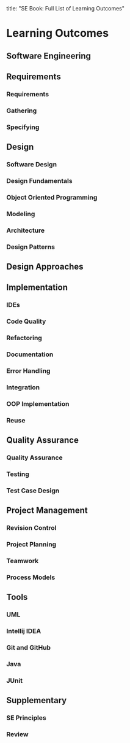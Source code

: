 <frontmatter>
title: "SE Book: Full List of Learning Outcomes"
</frontmatter>

<link rel="stylesheet" href="{{baseUrl}}/css/textbook.css">

<div class="website-content">

# Learning Outcomes

## Software Engineering

<dynamic-panel src="../softwareEngineering/prosAndCons/embed-inOtherContext.md" boilerplate alt="{{glyphicon_eye_open}}" header="Details of the LO" minimized /><include src="../softwareEngineering/prosAndCons/outcomes.md" inline />


## Requirements

### Requirements

<dynamic-panel src="../requirements/introduction/embed-inOtherContext.md" boilerplate alt="{{glyphicon_eye_open}}" header="Details of the LO" minimized /><include src="../requirements/introduction/outcomes.md" inline />

<dynamic-panel src="../requirements/nonFunctionalRequirements/embed-inOtherContext.md" boilerplate alt="{{glyphicon_eye_open}}" header="Details of the LO" minimized /><include src="../requirements/nonFunctionalRequirements/outcomes.md" inline />

<dynamic-panel src="../requirements/prioritizing/embed-inOtherContext.md" boilerplate alt="{{glyphicon_eye_open}}" header="Details of the LO" minimized /><include src="../requirements/prioritizing/outcomes.md" inline />

<dynamic-panel src="../requirements/quality/embed-inOtherContext.md" boilerplate alt="{{glyphicon_eye_open}}" header="Details of the LO" minimized /><include src="../requirements/quality/outcomes.md" inline />


### Gathering

<dynamic-panel src="../gatheringRequirements/brainstorming/embed-inOtherContext.md" boilerplate alt="{{glyphicon_eye_open}}" header="Details of the LO" minimized /><include src="../gatheringRequirements/brainstorming/outcomes.md" inline />

<dynamic-panel src="../gatheringRequirements/userSurveys/embed-inOtherContext.md" boilerplate alt="{{glyphicon_eye_open}}" header="Details of the LO" minimized /><include src="../gatheringRequirements/userSurveys/outcomes.md" inline />

<dynamic-panel src="../gatheringRequirements/observation/embed-inOtherContext.md" boilerplate alt="{{glyphicon_eye_open}}" header="Details of the LO" minimized /><include src="../gatheringRequirements/observation/outcomes.md" inline />

<dynamic-panel src="../gatheringRequirements/interviews/embed-inOtherContext.md" boilerplate alt="{{glyphicon_eye_open}}" header="Details of the LO" minimized /><include src="../gatheringRequirements/interviews/outcomes.md" inline />

<dynamic-panel src="../gatheringRequirements/focusGroups/embed-inOtherContext.md" boilerplate alt="{{glyphicon_eye_open}}" header="Details of the LO" minimized /><include src="../gatheringRequirements/focusGroups/outcomes.md" inline />

<dynamic-panel src="../gatheringRequirements/prototyping/embed-inOtherContext.md" boilerplate alt="{{glyphicon_eye_open}}" header="Details of the LO" minimized /><include src="../gatheringRequirements/prototyping/outcomes.md" inline />

<dynamic-panel src="../gatheringRequirements/productSurveys/embed-inOtherContext.md" boilerplate alt="{{glyphicon_eye_open}}" header="Details of the LO" minimized /><include src="../gatheringRequirements/productSurveys/outcomes.md" inline />


### Specifying

<dynamic-panel src="../specifyingRequirements/prose/what/embed-inOtherContext.md" boilerplate alt="{{glyphicon_eye_open}}" header="Details of the LO" minimized /><include src="../specifyingRequirements/prose/what/outcomes.md" inline />

<dynamic-panel src="../specifyingRequirements/featureList/what/embed-inOtherContext.md" boilerplate alt="{{glyphicon_eye_open}}" header="Details of the LO" minimized /><include src="../specifyingRequirements/featureList/what/outcomes.md" inline />


<dynamic-panel src="../specifyingRequirements/userStories/introduction/embed-inOtherContext.md" boilerplate alt="{{glyphicon_eye_open}}" header="Details of the LO" minimized /><include src="../specifyingRequirements/userStories/introduction/outcomes.md" inline />

<dynamic-panel src="../specifyingRequirements/userStories/details/embed-inOtherContext.md" boilerplate alt="{{glyphicon_eye_open}}" header="Details of the LO" minimized /><include src="../specifyingRequirements/userStories/details/outcomes.md" inline />

<dynamic-panel src="../specifyingRequirements/userStories/usage/embed-inOtherContext.md" boilerplate alt="{{glyphicon_eye_open}}" header="Details of the LO" minimized /><include src="../specifyingRequirements/userStories/usage/outcomes.md" inline />


<dynamic-panel src="../specifyingRequirements/useCases/introduction/embed-inOtherContext.md" boilerplate alt="{{glyphicon_eye_open}}" header="Details of the LO" minimized /><include src="../specifyingRequirements/useCases/introduction/outcomes.md" inline />

<dynamic-panel src="../specifyingRequirements/useCases/identifying/embed-inOtherContext.md" boilerplate alt="{{glyphicon_eye_open}}" header="Details of the LO" minimized /><include src="../specifyingRequirements/useCases/identifying/outcomes.md" inline />

<dynamic-panel src="../specifyingRequirements/useCases/details/embed-inOtherContext.md" boilerplate alt="{{glyphicon_eye_open}}" header="Details of the LO" minimized /><include src="../specifyingRequirements/useCases/details/outcomes.md" inline />

<dynamic-panel src="../specifyingRequirements/useCases/usage/embed-inOtherContext.md" boilerplate alt="{{glyphicon_eye_open}}" header="Details of the LO" minimized /><include src="../specifyingRequirements/useCases/usage/outcomes.md" inline />


<dynamic-panel src="../specifyingRequirements/glossary/what/embed-inOtherContext.md" boilerplate alt="{{glyphicon_eye_open}}" header="Details of the LO" minimized /><include src="../specifyingRequirements/glossary/what/outcomes.md" inline />

<dynamic-panel src="../specifyingRequirements/supplementaryRequirements/what/embed-inOtherContext.md" boilerplate alt="{{glyphicon_eye_open}}" header="Details of the LO" minimized /><include src="../specifyingRequirements/supplementaryRequirements/what/outcomes.md" inline />


## Design

### Software Design

<dynamic-panel src="../design/introduction/what/embed-inOtherContext.md" boilerplate alt="{{glyphicon_eye_open}}" header="Details of the LO" minimized /><include src="../design/introduction/what/outcomes.md" inline />


### Design Fundamentals

<dynamic-panel src="../designFundamentals/abstraction/what/embed-inOtherContext.md" boilerplate alt="{{glyphicon_eye_open}}" header="Details of the LO" minimized /><include src="../designFundamentals/abstraction/what/outcomes.md" inline />

<dynamic-panel src="../designFundamentals/coupling/what/embed-inOtherContext.md" boilerplate alt="{{glyphicon_eye_open}}" header="Details of the LO" minimized /><include src="../designFundamentals/coupling/what/outcomes.md" inline />

<dynamic-panel src="../designFundamentals/coupling/how/embed-inOtherContext.md" boilerplate alt="{{glyphicon_eye_open}}" header="Details of the LO" minimized /><include src="../designFundamentals/coupling/how/outcomes.md" inline />

<dynamic-panel src="../designFundamentals/coupling/types/embed-inOtherContext.md" boilerplate alt="{{glyphicon_eye_open}}" header="Details of the LO" minimized /><include src="../designFundamentals/coupling/types/outcomes.md" inline />

<dynamic-panel src="../designFundamentals/cohesion/how/embed-inOtherContext.md" boilerplate alt="{{glyphicon_eye_open}}" header="Details of the LO" minimized /><include src="../designFundamentals/cohesion/how/outcomes.md" inline />

<dynamic-panel src="../designFundamentals/cohesion/what/embed-inOtherContext.md" boilerplate alt="{{glyphicon_eye_open}}" header="Details of the LO" minimized /><include src="../designFundamentals/cohesion/what/outcomes.md" inline />


### Object Oriented Programming

<dynamic-panel src="../oopDesign/introduction/embed-inOtherContext.md" boilerplate alt="{{glyphicon_eye_open}}" header="Details of the LO" minimized /><include src="../oopDesign/introduction/outcomes.md" inline />


<dynamic-panel src="../oopDesign/objects/basic/embed-inOtherContext.md" boilerplate alt="{{glyphicon_eye_open}}" header="Details of the LO" minimized /><include src="../oopDesign/objects/basic/outcomes.md" inline />

<dynamic-panel src="../oopDesign/objects/abstraction/embed-inOtherContext.md" boilerplate alt="{{glyphicon_eye_open}}" header="Details of the LO" minimized /><include src="../oopDesign/objects/abstraction/outcomes.md" inline />

<dynamic-panel src="../oopDesign/objects/encapsulation/embed-inOtherContext.md" boilerplate alt="{{glyphicon_eye_open}}" header="Details of the LO" minimized /><include src="../oopDesign/objects/encapsulation/outcomes.md" inline />


<dynamic-panel src="../oopDesign/classes/basic/embed-inOtherContext.md" boilerplate alt="{{glyphicon_eye_open}}" header="Details of the LO" minimized /><include src="../oopDesign/classes/basic/outcomes.md" inline />

<dynamic-panel src="../oopDesign/classes/classLevelMembers/embed-inOtherContext.md" boilerplate alt="{{glyphicon_eye_open}}" header="Details of the LO" minimized /><include src="../oopDesign/classes/classLevelMembers/outcomes.md" inline />

<dynamic-panel src="../oopDesign/classes/enumerations/embed-inOtherContext.md" boilerplate alt="{{glyphicon_eye_open}}" header="Details of the LO" minimized /><include src="../oopDesign/classes/enumerations/outcomes.md" inline />


<dynamic-panel src="../oopDesign/associations/basic/embed-inOtherContext.md" boilerplate alt="{{glyphicon_eye_open}}" header="Details of the LO" minimized /><include src="../oopDesign/associations/basic/outcomes.md" inline />

<dynamic-panel src="../oopDesign/associations/navigability/embed-inOtherContext.md" boilerplate alt="{{glyphicon_eye_open}}" header="Details of the LO" minimized /><include src="../oopDesign/associations/navigability/outcomes.md" inline />

<dynamic-panel src="../oopDesign/associations/multiplicity/embed-inOtherContext.md" boilerplate alt="{{glyphicon_eye_open}}" header="Details of the LO" minimized /><include src="../oopDesign/associations/multiplicity/outcomes.md" inline />

<dynamic-panel src="../oopDesign/associations/dependencies/embed-inOtherContext.md" boilerplate alt="{{glyphicon_eye_open}}" header="Details of the LO" minimized /><include src="../oopDesign/associations/dependencies/outcomes.md" inline />

<dynamic-panel src="../oopDesign/associations/composition/embed-inOtherContext.md" boilerplate alt="{{glyphicon_eye_open}}" header="Details of the LO" minimized /><include src="../oopDesign/associations/composition/outcomes.md" inline />

<dynamic-panel src="../oopDesign/associations/aggregation/embed-inOtherContext.md" boilerplate alt="{{glyphicon_eye_open}}" header="Details of the LO" minimized /><include src="../oopDesign/associations/aggregation/outcomes.md" inline />

<dynamic-panel src="../oopDesign/associations/associationClasses/embed-inOtherContext.md" boilerplate alt="{{glyphicon_eye_open}}" header="Details of the LO" minimized /><include src="../oopDesign/associations/associationClasses/outcomes.md" inline />


<dynamic-panel src="../oopDesign/inheritance/what/embed-inOtherContext.md" boilerplate alt="{{glyphicon_eye_open}}" header="Details of the LO" minimized /><include src="../oopDesign/inheritance/what/outcomes.md" inline />

<dynamic-panel src="../oopDesign/inheritance/overriding/embed-inOtherContext.md" boilerplate alt="{{glyphicon_eye_open}}" header="Details of the LO" minimized /><include src="../oopDesign/inheritance/overriding/outcomes.md" inline />

<dynamic-panel src="../oopDesign/inheritance/overloading/embed-inOtherContext.md" boilerplate alt="{{glyphicon_eye_open}}" header="Details of the LO" minimized /><include src="../oopDesign/inheritance/overloading/outcomes.md" inline />

<dynamic-panel src="../oopDesign/inheritance/interfaces/embed-inOtherContext.md" boilerplate alt="{{glyphicon_eye_open}}" header="Details of the LO" minimized /><include src="../oopDesign/inheritance/interfaces/outcomes.md" inline />

<dynamic-panel src="../oopDesign/inheritance/abstractClasses/embed-inOtherContext.md" boilerplate alt="{{glyphicon_eye_open}}" header="Details of the LO" minimized /><include src="../oopDesign/inheritance/abstractClasses/outcomes.md" inline />

<dynamic-panel src="../oopDesign/inheritance/dynamicAndStaticBinding/embed-inOtherContext.md" boilerplate alt="{{glyphicon_eye_open}}" header="Details of the LO" minimized /><include src="../oopDesign/inheritance/dynamicAndStaticBinding/outcomes.md" inline />

<dynamic-panel src="../oopDesign/inheritance/substitutability/embed-inOtherContext.md" boilerplate alt="{{glyphicon_eye_open}}" header="Details of the LO" minimized /><include src="../oopDesign/inheritance/substitutability/outcomes.md" inline />


<dynamic-panel src="../oopDesign/polymorphism/introduction/embed-inOtherContext.md" boilerplate alt="{{glyphicon_eye_open}}" header="Details of the LO" minimized /><include src="../oopDesign/polymorphism/introduction/outcomes.md" inline />

<dynamic-panel src="../oopDesign/polymorphism/mechanism/embed-inOtherContext.md" boilerplate alt="{{glyphicon_eye_open}}" header="Details of the LO" minimized /><include src="../oopDesign/polymorphism/mechanism/outcomes.md" inline />

<dynamic-panel src="../oopDesign/miscellaneous/embed-inOtherContext.md" boilerplate alt="{{glyphicon_eye_open}}" header="Details of the LO" minimized /><include src="../oopDesign/miscellaneous/outcomes.md" inline />

<dynamic-panel src="../oopDesign/review/embed-inOtherContext.md" boilerplate alt="{{glyphicon_eye_open}}" header="Details of the LO" minimized /><include src="../oopDesign/review/outcomes.md" inline />


### Modeling

<dynamic-panel src="../modeling/introduction/what/embed-inOtherContext.md" boilerplate alt="{{glyphicon_eye_open}}" header="Details of the LO" minimized /><include src="../modeling/introduction/what/outcomes.md" inline />

<dynamic-panel src="../modeling/introduction/how/embed-inOtherContext.md" boilerplate alt="{{glyphicon_eye_open}}" header="Details of the LO" minimized /><include src="../modeling/introduction/how/outcomes.md" inline />

<dynamic-panel src="../modeling/introduction/umlModels/embed-inOtherContext.md" boilerplate alt="{{glyphicon_eye_open}}" header="Details of the LO" minimized /><include src="../modeling/introduction/umlModels/outcomes.md" inline />


<dynamic-panel src="../modeling/modelingStructures/classDiagramsBasic/embed-inOtherContext.md" boilerplate alt="{{glyphicon_eye_open}}" header="Details of the LO" minimized /><include src="../modeling/modelingStructures/classDiagramsBasic/outcomes.md" inline />

<dynamic-panel src="../modeling/modelingStructures/classDiagramsIntermediate/embed-inOtherContext.md" boilerplate alt="{{glyphicon_eye_open}}" header="Details of the LO" minimized /><include src="../modeling/modelingStructures/classDiagramsIntermediate/outcomes.md" inline />

<dynamic-panel src="../modeling/modelingStructures/classDiagramsAdvanced/embed-inOtherContext.md" boilerplate alt="{{glyphicon_eye_open}}" header="Details of the LO" minimized /><include src="../modeling/modelingStructures/classDiagramsAdvanced/outcomes.md" inline />


<dynamic-panel src="../modeling/modelingStructures/objectDiagrams/embed-inOtherContext.md" boilerplate alt="{{glyphicon_eye_open}}" header="Details of the LO" minimized /><include src="../modeling/modelingStructures/objectDiagrams/outcomes.md" inline />


<dynamic-panel src="../modeling/modelingStructures/objectOrientedDomainModels/embed-inOtherContext.md" boilerplate alt="{{glyphicon_eye_open}}" header="Details of the LO" minimized /><include src="../modeling/modelingStructures/objectOrientedDomainModels/outcomes.md" inline />


<dynamic-panel src="../modeling/modelingStructures/deploymentDiagrams/embed-inOtherContext.md" boilerplate alt="{{glyphicon_eye_open}}" header="Details of the LO" minimized /><include src="../modeling/modelingStructures/deploymentDiagrams/outcomes.md" inline />

<dynamic-panel src="../modeling/modelingStructures/componentDiagrams/embed-inOtherContext.md" boilerplate alt="{{glyphicon_eye_open}}" header="Details of the LO" minimized /><include src="../modeling/modelingStructures/componentDiagrams/outcomes.md" inline />

<dynamic-panel src="../modeling/modelingStructures/packageDiagrams/embed-inOtherContext.md" boilerplate alt="{{glyphicon_eye_open}}" header="Details of the LO" minimized /><include src="../modeling/modelingStructures/packageDiagrams/outcomes.md" inline />

<dynamic-panel src="../modeling/modelingStructures/compositeStructureDiagrams/embed-inOtherContext.md" boilerplate alt="{{glyphicon_eye_open}}" header="Details of the LO" minimized /><include src="../modeling/modelingStructures/compositeStructureDiagrams/outcomes.md" inline />


<dynamic-panel src="../modeling/modelingBehaviors/activityDiagrams/embed-inOtherContext.md" boilerplate alt="{{glyphicon_eye_open}}" header="Details of the LO" minimized /><include src="../modeling/modelingBehaviors/activityDiagrams/outcomes.md" inline />


<dynamic-panel src="../modeling/modelingBehaviors/sequenceDiagramsBasic/embed-inOtherContext.md" boilerplate alt="{{glyphicon_eye_open}}" header="Details of the LO" minimized /><include src="../modeling/modelingBehaviors/sequenceDiagramsBasic/outcomes.md" inline />

<dynamic-panel src="../modeling/modelingBehaviors/sequenceDiagramsIntermediate/embed-inOtherContext.md" boilerplate alt="{{glyphicon_eye_open}}" header="Details of the LO" minimized /><include src="../modeling/modelingBehaviors/sequenceDiagramsIntermediate/outcomes.md" inline />

<dynamic-panel src="../modeling/modelingBehaviors/sequenceDiagramsAdvanced/embed-inOtherContext.md" boilerplate alt="{{glyphicon_eye_open}}" header="Details of the LO" minimized /><include src="../modeling/modelingBehaviors/sequenceDiagramsAdvanced/outcomes.md" inline />


<dynamic-panel src="../modeling/modelingBehaviors/useCaseDiagrams/embed-inOtherContext.md" boilerplate alt="{{glyphicon_eye_open}}" header="Details of the LO" minimized /><include src="../modeling/modelingBehaviors/useCaseDiagrams/outcomes.md" inline />


<dynamic-panel src="../modeling/modelingBehaviors/timingDiagrams/embed-inOtherContext.md" boilerplate alt="{{glyphicon_eye_open}}" header="Details of the LO" minimized /><include src="../modeling/modelingBehaviors/timingDiagrams/outcomes.md" inline />

<dynamic-panel src="../modeling/modelingBehaviors/interactionOverviewDiagrams/embed-inOtherContext.md" boilerplate alt="{{glyphicon_eye_open}}" header="Details of the LO" minimized /><include src="../modeling/modelingBehaviors/interactionOverviewDiagrams/outcomes.md" inline />

<dynamic-panel src="../modeling/modelingBehaviors/communicationDiagrams/embed-inOtherContext.md" boilerplate alt="{{glyphicon_eye_open}}" header="Details of the LO" minimized /><include src="../modeling/modelingBehaviors/communicationDiagrams/outcomes.md" inline />

<dynamic-panel src="../modeling/modelingBehaviors/stateMachineDiagrams/embed-inOtherContext.md" boilerplate alt="{{glyphicon_eye_open}}" header="Details of the LO" minimized /><include src="../modeling/modelingBehaviors/stateMachineDiagrams/outcomes.md" inline />


<dynamic-panel src="../modeling/modelingASolution/introduction/embed-inOtherContext.md" boilerplate alt="{{glyphicon_eye_open}}" header="Details of the LO" minimized /><include src="../modeling/modelingASolution/introduction/outcomes.md" inline />

<dynamic-panel src="../modeling/modelingASolution/basic/embed-inOtherContext.md" boilerplate alt="{{glyphicon_eye_open}}" header="Details of the LO" minimized /><include src="../modeling/modelingASolution/basic/outcomes.md" inline />

<dynamic-panel src="../modeling/modelingASolution/intermediate/embed-inOtherContext.md" boilerplate alt="{{glyphicon_eye_open}}" header="Details of the LO" minimized /><include src="../modeling/modelingASolution/intermediate/outcomes.md" inline />


<dynamic-panel src="../modeling/review/embed-inOtherContext.md" boilerplate alt="{{glyphicon_eye_open}}" header="Details of the LO" minimized /><include src="../modeling/review/outcomes.md" inline />


### Architecture

<dynamic-panel src="../architecture/introduction/what/embed-inOtherContext.md" boilerplate alt="{{glyphicon_eye_open}}" header="Details of the LO" minimized /><include src="../architecture/introduction/what/outcomes.md" inline />

<dynamic-panel src="../architecture/architectureDiagrams/reading/embed-inOtherContext.md" boilerplate alt="{{glyphicon_eye_open}}" header="Details of the LO" minimized /><include src="../architecture/architectureDiagrams/reading/outcomes.md" inline />

<dynamic-panel src="../architecture/architectureDiagrams/drawing/embed-inOtherContext.md" boilerplate alt="{{glyphicon_eye_open}}" header="Details of the LO" minimized /><include src="../architecture/architectureDiagrams/drawing/outcomes.md" inline />


<dynamic-panel src="../architecture/architecturalStyles/introduction/what/embed-inOtherContext.md" boilerplate alt="{{glyphicon_eye_open}}" header="Details of the LO" minimized /><include src="../architecture/architecturalStyles/introduction/what/outcomes.md" inline />

<dynamic-panel src="../architecture/architecturalStyles/nTier/what/embed-inOtherContext.md" boilerplate alt="{{glyphicon_eye_open}}" header="Details of the LO" minimized /><include src="../architecture/architecturalStyles/nTier/what/outcomes.md" inline />

<dynamic-panel src="../architecture/architecturalStyles/clientServer/what/embed-inOtherContext.md" boilerplate alt="{{glyphicon_eye_open}}" header="Details of the LO" minimized /><include src="../architecture/architecturalStyles/clientServer/what/outcomes.md" inline />

<dynamic-panel src="../architecture/architecturalStyles/transactionProcessing/what/embed-inOtherContext.md" boilerplate alt="{{glyphicon_eye_open}}" header="Details of the LO" minimized /><include src="../architecture/architecturalStyles/transactionProcessing/what/outcomes.md" inline />

<dynamic-panel src="../architecture/architecturalStyles/serviceOriented/what/embed-inOtherContext.md" boilerplate alt="{{glyphicon_eye_open}}" header="Details of the LO" minimized /><include src="../architecture/architecturalStyles/serviceOriented/what/outcomes.md" inline />

<dynamic-panel src="../architecture/architecturalStyles/eventDriven/what/embed-inOtherContext.md" boilerplate alt="{{glyphicon_eye_open}}" header="Details of the LO" minimized /><include src="../architecture/architecturalStyles/eventDriven/what/outcomes.md" inline />

<dynamic-panel src="../architecture/architecturalStyles/more/moreStyles/embed-inOtherContext.md" boilerplate alt="{{glyphicon_eye_open}}" header="Details of the LO" minimized /><include src="../architecture/architecturalStyles/more/moreStyles/outcomes.md" inline />

<dynamic-panel src="../architecture/architecturalStyles/more/usingStyles/embed-inOtherContext.md" boilerplate alt="{{glyphicon_eye_open}}" header="Details of the LO" minimized /><include src="../architecture/architecturalStyles/more/usingStyles/outcomes.md" inline />


### Design Patterns

<dynamic-panel src="../designPatterns/introduction/what/embed-inOtherContext.md" boilerplate alt="{{glyphicon_eye_open}}" header="Details of the LO" minimized /><include src="../designPatterns/introduction/what/outcomes.md" inline />

<dynamic-panel src="../designPatterns/introduction/format/embed-inOtherContext.md" boilerplate alt="{{glyphicon_eye_open}}" header="Details of the LO" minimized /><include src="../designPatterns/introduction/format/outcomes.md" inline />


<dynamic-panel src="../designPatterns/singleton/what/embed-inOtherContext.md" boilerplate alt="{{glyphicon_eye_open}}" header="Details of the LO" minimized /><include src="../designPatterns/singleton/what/outcomes.md" inline />

<dynamic-panel src="../designPatterns/singleton/implementation/embed-inOtherContext.md" boilerplate alt="{{glyphicon_eye_open}}" header="Details of the LO" minimized /><include src="../designPatterns/singleton/implementation/outcomes.md" inline />

<dynamic-panel src="../designPatterns/singleton/evaluation/embed-inOtherContext.md" boilerplate alt="{{glyphicon_eye_open}}" header="Details of the LO" minimized /><include src="../designPatterns/singleton/evaluation/outcomes.md" inline />


<dynamic-panel src="../designPatterns/abstractionOccurrence/what/embed-inOtherContext.md" boilerplate alt="{{glyphicon_eye_open}}" header="Details of the LO" minimized /><include src="../designPatterns/abstractionOccurrence/what/outcomes.md" inline />


<dynamic-panel src="../designPatterns/facade/what/embed-inOtherContext.md" boilerplate alt="{{glyphicon_eye_open}}" header="Details of the LO" minimized /><include src="../designPatterns/facade/what/outcomes.md" inline />


<dynamic-panel src="../designPatterns/command/what/embed-inOtherContext.md" boilerplate alt="{{glyphicon_eye_open}}" header="Details of the LO" minimized /><include src="../designPatterns/command/what/outcomes.md" inline />


<dynamic-panel src="../designPatterns/modelViewController/what/embed-inOtherContext.md" boilerplate alt="{{glyphicon_eye_open}}" header="Details of the LO" minimized /><include src="../designPatterns/modelViewController/what/outcomes.md" inline />


<dynamic-panel src="../designPatterns/observer/what/embed-inOtherContext.md" boilerplate alt="{{glyphicon_eye_open}}" header="Details of the LO" minimized /><include src="../designPatterns/observer/what/outcomes.md" inline />


<dynamic-panel src="../designPatterns/more/combiningDesignPatterns/embed-inOtherContext.md" boilerplate alt="{{glyphicon_eye_open}}" header="Details of the LO" minimized /><include src="../designPatterns/more/combiningDesignPatterns/outcomes.md" inline />

<dynamic-panel src="../designPatterns/more/otherDesignPatterns/embed-inOtherContext.md" boilerplate alt="{{glyphicon_eye_open}}" header="Details of the LO" minimized /><include src="../designPatterns/more/otherDesignPatterns/outcomes.md" inline />

<dynamic-panel src="../designPatterns/more/usingDesignPatterns/embed-inOtherContext.md" boilerplate alt="{{glyphicon_eye_open}}" header="Details of the LO" minimized /><include src="../designPatterns/more/usingDesignPatterns/outcomes.md" inline />

<dynamic-panel src="../designPatterns/more/otherTypesOfPatterns/embed-inOtherContext.md" boilerplate alt="{{glyphicon_eye_open}}" header="Details of the LO" minimized /><include src="../designPatterns/more/otherTypesOfPatterns/outcomes.md" inline />

<dynamic-panel src="../designPatterns/more/vsPrinciples/embed-inOtherContext.md" boilerplate alt="{{glyphicon_eye_open}}" header="Details of the LO" minimized /><include src="../designPatterns/more/vsPrinciples/outcomes.md" inline />

## Design Approaches

<dynamic-panel src="../designApproaches/multilevelDesign/what/embed-inOtherContext.md" boilerplate alt="{{glyphicon_eye_open}}" header="Details of the LO" minimized /><include src="../designApproaches/multilevelDesign/what/outcomes.md" inline />

<dynamic-panel src="../designApproaches/topDownBottomUp/what/embed-inOtherContext.md" boilerplate alt="{{glyphicon_eye_open}}" header="Details of the LO" minimized /><include src="../designApproaches/topDownBottomUp/what/outcomes.md" inline />

<dynamic-panel src="../designApproaches/agileDesign/what/embed-inOtherContext.md" boilerplate alt="{{glyphicon_eye_open}}" header="Details of the LO" minimized /><include src="../designApproaches/agileDesign/what/outcomes.md" inline />

## Implementation

### IDEs

<dynamic-panel src="../ides/introduction/what/embed-inOtherContext.md" boilerplate alt="{{glyphicon_eye_open}}" header="Details of the LO" minimized /><include src="../ides/introduction/what/outcomes.md" inline />

<dynamic-panel src="../ides/debugging/what/embed-inOtherContext.md" boilerplate alt="{{glyphicon_eye_open}}" header="Details of the LO" minimized /><include src="../ides/debugging/what/outcomes.md" inline />


### Code Quality

<dynamic-panel src="../codeQuality/introduction/basic/embed-inOtherContext.md" boilerplate alt="{{glyphicon_eye_open}}" header="Details of the LO" minimized /><include src="../codeQuality/introduction/basic/outcomes.md" inline />


<dynamic-panel src="../codeQuality/maximiseReadability/introduction/embed-inOtherContext.md" boilerplate alt="{{glyphicon_eye_open}}" header="Details of the LO" minimized /><include src="../codeQuality/maximiseReadability/introduction/outcomes.md" inline />

<dynamic-panel src="../codeQuality/maximiseReadability/basic/embed-inOtherContext.md" boilerplate alt="{{glyphicon_eye_open}}" header="Details of the LO" minimized /><include src="../codeQuality/maximiseReadability/basic/outcomes.md" inline />

<dynamic-panel src="../codeQuality/maximiseReadability/intermediate/embed-inOtherContext.md" boilerplate alt="{{glyphicon_eye_open}}" header="Details of the LO" minimized /><include src="../codeQuality/maximiseReadability/intermediate/outcomes.md" inline />

<dynamic-panel src="../codeQuality/maximiseReadability/advanced/embed-inOtherContext.md" boilerplate alt="{{glyphicon_eye_open}}" header="Details of the LO" minimized /><include src="../codeQuality/maximiseReadability/advanced/outcomes.md" inline />


<dynamic-panel src="../codeQuality/followStandard/introduction/embed-inOtherContext.md" boilerplate alt="{{glyphicon_eye_open}}" header="Details of the LO" minimized /><include src="../codeQuality/followStandard/introduction/outcomes.md" inline />

<dynamic-panel src="../codeQuality/followStandard/basic/embed-inOtherContext.md" boilerplate alt="{{glyphicon_eye_open}}" header="Details of the LO" minimized /><include src="../codeQuality/followStandard/basic/outcomes.md" inline />

<dynamic-panel src="../codeQuality/followStandard/intermediate/embed-inOtherContext.md" boilerplate alt="{{glyphicon_eye_open}}" header="Details of the LO" minimized /><include src="../codeQuality/followStandard/intermediate/outcomes.md" inline />


<dynamic-panel src="../codeQuality/nameWell/introduction/embed-inOtherContext.md" boilerplate alt="{{glyphicon_eye_open}}" header="Details of the LO" minimized /><include src="../codeQuality/nameWell/introduction/outcomes.md" inline />

<dynamic-panel src="../codeQuality/nameWell/basic/embed-inOtherContext.md" boilerplate alt="{{glyphicon_eye_open}}" header="Details of the LO" minimized /><include src="../codeQuality/nameWell/basic/outcomes.md" inline />

<dynamic-panel src="../codeQuality/nameWell/intermediate/embed-inOtherContext.md" boilerplate alt="{{glyphicon_eye_open}}" header="Details of the LO" minimized /><include src="../codeQuality/nameWell/intermediate/outcomes.md" inline />


<dynamic-panel src="../codeQuality/avoidShortcuts/introduction/embed-inOtherContext.md" boilerplate alt="{{glyphicon_eye_open}}" header="Details of the LO" minimized /><include src="../codeQuality/avoidShortcuts/introduction/outcomes.md" inline />

<dynamic-panel src="../codeQuality/avoidShortcuts/basic/embed-inOtherContext.md" boilerplate alt="{{glyphicon_eye_open}}" header="Details of the LO" minimized /><include src="../codeQuality/avoidShortcuts/basic/outcomes.md" inline />

<dynamic-panel src="../codeQuality/avoidShortcuts/intermediate/embed-inOtherContext.md" boilerplate alt="{{glyphicon_eye_open}}" header="Details of the LO" minimized /><include src="../codeQuality/avoidShortcuts/intermediate/outcomes.md" inline />


<dynamic-panel src="../codeQuality/commentMinimally/introduction/embed-inOtherContext.md" boilerplate alt="{{glyphicon_eye_open}}" header="Details of the LO" minimized /><include src="../codeQuality/commentMinimally/introduction/outcomes.md" inline />

<dynamic-panel src="../codeQuality/commentMinimally/basic/embed-inOtherContext.md" boilerplate alt="{{glyphicon_eye_open}}" header="Details of the LO" minimized /><include src="../codeQuality/commentMinimally/basic/outcomes.md" inline />

<dynamic-panel src="../codeQuality/commentMinimally/intermediate/embed-inOtherContext.md" boilerplate alt="{{glyphicon_eye_open}}" header="Details of the LO" minimized /><include src="../codeQuality/commentMinimally/intermediate/outcomes.md" inline />


### Refactoring

<dynamic-panel src="../refactoring/what/embed-inOtherContext.md" boilerplate alt="{{glyphicon_eye_open}}" header="Details of the LO" minimized /><include src="../refactoring/what/outcomes.md" inline />

<dynamic-panel src="../refactoring/how/embed-inOtherContext.md" boilerplate alt="{{glyphicon_eye_open}}" header="Details of the LO" minimized /><include src="../refactoring/how/outcomes.md" inline />

<dynamic-panel src="../refactoring/when/embed-inOtherContext.md" boilerplate alt="{{glyphicon_eye_open}}" header="Details of the LO" minimized /><include src="../refactoring/when/outcomes.md" inline />


### Documentation

<dynamic-panel src="../documentation/introduction/what/embed-inOtherContext.md" boilerplate alt="{{glyphicon_eye_open}}" header="Details of the LO" minimized /><include src="../documentation/introduction/what/outcomes.md" inline />


<dynamic-panel src="../documentation/guidelines/goTopDown/what/embed-inOtherContext.md" boilerplate alt="{{glyphicon_eye_open}}" header="Details of the LO" minimized /><include src="../documentation/guidelines/goTopDown/what/outcomes.md" inline />

<dynamic-panel src="../documentation/guidelines/goTopDown/why/embed-inOtherContext.md" boilerplate alt="{{glyphicon_eye_open}}" header="Details of the LO" minimized /><include src="../documentation/guidelines/goTopDown/why/outcomes.md" inline />

<dynamic-panel src="../documentation/guidelines/goTopDown/how/embed-inOtherContext.md" boilerplate alt="{{glyphicon_eye_open}}" header="Details of the LO" minimized /><include src="../documentation/guidelines/goTopDown/how/outcomes.md" inline />


<dynamic-panel src="../documentation/guidelines/aimForComprehensibility/what/embed-inOtherContext.md" boilerplate alt="{{glyphicon_eye_open}}" header="Details of the LO" minimized /><include src="../documentation/guidelines/aimForComprehensibility/what/outcomes.md" inline />

<dynamic-panel src="../documentation/guidelines/aimForComprehensibility/how/embed-inOtherContext.md" boilerplate alt="{{glyphicon_eye_open}}" header="Details of the LO" minimized /><include src="../documentation/guidelines/aimForComprehensibility/how/outcomes.md" inline />


<dynamic-panel src="../documentation/guidelines/documentMinimally/how/embed-inOtherContext.md" boilerplate alt="{{glyphicon_eye_open}}" header="Details of the LO" minimized /><include src="../documentation/guidelines/documentMinimally/how/outcomes.md" inline />

<dynamic-panel src="../documentation/guidelines/documentMinimally/what/embed-inOtherContext.md" boilerplate alt="{{glyphicon_eye_open}}" header="Details of the LO" minimized /><include src="../documentation/guidelines/documentMinimally/what/outcomes.md" inline />


<dynamic-panel src="../documentation/tools/javaDoc/how/embed-inOtherContext.md" boilerplate alt="{{glyphicon_eye_open}}" header="Details of the LO" minimized /><include src="../documentation/tools/javaDoc/how/outcomes.md" inline />

<dynamic-panel src="../documentation/tools/javaDoc/what/embed-inOtherContext.md" boilerplate alt="{{glyphicon_eye_open}}" header="Details of the LO" minimized /><include src="../documentation/tools/javaDoc/what/outcomes.md" inline />


<dynamic-panel src="../documentation/tools/markdown/what/embed-inOtherContext.md" boilerplate alt="{{glyphicon_eye_open}}" header="Details of the LO" minimized /><include src="../documentation/tools/markdown/what/outcomes.md" inline />

<dynamic-panel src="../documentation/tools/markdown/how/embed-inOtherContext.md" boilerplate alt="{{glyphicon_eye_open}}" header="Details of the LO" minimized /><include src="../documentation/tools/markdown/how/outcomes.md" inline />


<dynamic-panel src="../documentation/tools/asciiDoc/what/embed-inOtherContext.md" boilerplate alt="{{glyphicon_eye_open}}" header="Details of the LO" minimized /><include src="../documentation/tools/asciiDoc/what/outcomes.md" inline />


### Error Handling

<dynamic-panel src="../errorHandling/introduction/what/embed-inOtherContext.md" boilerplate alt="{{glyphicon_eye_open}}" header="Details of the LO" minimized /><include src="../errorHandling/introduction/what/outcomes.md" inline />


<dynamic-panel src="../errorHandling/exceptions/what/embed-inOtherContext.md" boilerplate alt="{{glyphicon_eye_open}}" header="Details of the LO" minimized /><include src="../errorHandling/exceptions/what/outcomes.md" inline />

<dynamic-panel src="../errorHandling/exceptions/how/embed-inOtherContext.md" boilerplate alt="{{glyphicon_eye_open}}" header="Details of the LO" minimized /><include src="../errorHandling/exceptions/how/outcomes.md" inline />

<dynamic-panel src="../errorHandling/exceptions/when/embed-inOtherContext.md" boilerplate alt="{{glyphicon_eye_open}}" header="Details of the LO" minimized /><include src="../errorHandling/exceptions/when/outcomes.md" inline />


<dynamic-panel src="../errorHandling/assertions/what/embed-inOtherContext.md" boilerplate alt="{{glyphicon_eye_open}}" header="Details of the LO" minimized /><include src="../errorHandling/assertions/what/outcomes.md" inline />

<dynamic-panel src="../errorHandling/assertions/how/embed-inOtherContext.md" boilerplate alt="{{glyphicon_eye_open}}" header="Details of the LO" minimized /><include src="../errorHandling/assertions/how/outcomes.md" inline />

<dynamic-panel src="../errorHandling/assertions/when/embed-inOtherContext.md" boilerplate alt="{{glyphicon_eye_open}}" header="Details of the LO" minimized /><include src="../errorHandling/assertions/when/outcomes.md" inline />


<dynamic-panel src="../errorHandling/logging/what/embed-inOtherContext.md" boilerplate alt="{{glyphicon_eye_open}}" header="Details of the LO" minimized /><include src="../errorHandling/logging/what/outcomes.md" inline />

<dynamic-panel src="../errorHandling/logging/how/embed-inOtherContext.md" boilerplate alt="{{glyphicon_eye_open}}" header="Details of the LO" minimized /><include src="../errorHandling/logging/how/outcomes.md" inline />


<dynamic-panel src="../errorHandling/defensiveProgramming/what/embed-inOtherContext.md" boilerplate alt="{{glyphicon_eye_open}}" header="Details of the LO" minimized /><include src="../errorHandling/defensiveProgramming/what/outcomes.md" inline />

<dynamic-panel src="../errorHandling/defensiveProgramming/compulsoryAssociations/embed-inOtherContext.md" boilerplate alt="{{glyphicon_eye_open}}" header="Details of the LO" minimized /><include src="../errorHandling/defensiveProgramming/compulsoryAssociations/outcomes.md" inline />

<dynamic-panel src="../errorHandling/defensiveProgramming/1to1Associations/embed-inOtherContext.md" boilerplate alt="{{glyphicon_eye_open}}" header="Details of the LO" minimized /><include src="../errorHandling/defensiveProgramming/1to1Associations/outcomes.md" inline />

<dynamic-panel src="../errorHandling/defensiveProgramming/referentialIntegrity/embed-inOtherContext.md" boilerplate alt="{{glyphicon_eye_open}}" header="Details of the LO" minimized /><include src="../errorHandling/defensiveProgramming/referentialIntegrity/outcomes.md" inline />

<dynamic-panel src="../errorHandling/defensiveProgramming/when/embed-inOtherContext.md" boilerplate alt="{{glyphicon_eye_open}}" header="Details of the LO" minimized /><include src="../errorHandling/defensiveProgramming/when/outcomes.md" inline />


<dynamic-panel src="../errorHandling/designByContract/what/embed-inOtherContext.md" boilerplate alt="{{glyphicon_eye_open}}" header="Details of the LO" minimized /><include src="../errorHandling/designByContract/what/outcomes.md" inline />


### Integration

<dynamic-panel src="../integration/introduction/what/embed-inOtherContext.md" boilerplate alt="{{glyphicon_eye_open}}" header="Details of the LO" minimized /><include src="../integration/introduction/what/outcomes.md" inline />


<dynamic-panel src="../integration/approaches/lateVsEarly/embed-inOtherContext.md" boilerplate alt="{{glyphicon_eye_open}}" header="Details of the LO" minimized /><include src="../integration/approaches/lateVsEarly/outcomes.md" inline />

<dynamic-panel src="../integration/approaches/bigBangVsIncremental/embed-inOtherContext.md" boilerplate alt="{{glyphicon_eye_open}}" header="Details of the LO" minimized /><include src="../integration/approaches/bigBangVsIncremental/outcomes.md" inline />

<dynamic-panel src="../integration/approaches/topDownVsBottomUp/embed-inOtherContext.md" boilerplate alt="{{glyphicon_eye_open}}" header="Details of the LO" minimized /><include src="../integration/approaches/topDownVsBottomUp/outcomes.md" inline />


<dynamic-panel src="../integration/buildAutomation/what/embed-inOtherContext.md" boilerplate alt="{{glyphicon_eye_open}}" header="Details of the LO" minimized /><include src="../integration/buildAutomation/what/outcomes.md" inline />

<dynamic-panel src="../integration/buildAutomation/continuousIntegrationDeployment/embed-inOtherContext.md" boilerplate alt="{{glyphicon_eye_open}}" header="Details of the LO" minimized /><include src="../integration/buildAutomation/continuousIntegrationDeployment/outcomes.md" inline />

<dynamic-panel src="../integration/review/embed-inOtherContext.md" boilerplate alt="{{glyphicon_eye_open}}" header="Details of the LO" minimized /><include src="../integration/review/outcomes.md" inline />


### OOP Implementation

<dynamic-panel src="../oopImplementation/classes/embed-inOtherContext.md" boilerplate alt="{{glyphicon_eye_open}}" header="Details of the LO" minimized /><include src="../oopImplementation/classes/outcomes.md" inline />

<dynamic-panel src="../oopImplementation/classLevelMembers/embed-inOtherContext.md" boilerplate alt="{{glyphicon_eye_open}}" header="Details of the LO" minimized /><include src="../oopImplementation/classLevelMembers/outcomes.md" inline />

<dynamic-panel src="../oopImplementation/associations/embed-inOtherContext.md" boilerplate alt="{{glyphicon_eye_open}}" header="Details of the LO" minimized /><include src="../oopImplementation/associations/outcomes.md" inline />

<dynamic-panel src="../oopImplementation/dependencies/embed-inOtherContext.md" boilerplate alt="{{glyphicon_eye_open}}" header="Details of the LO" minimized /><include src="../oopImplementation/dependencies/outcomes.md" inline />

<dynamic-panel src="../oopImplementation/composition/embed-inOtherContext.md" boilerplate alt="{{glyphicon_eye_open}}" header="Details of the LO" minimized /><include src="../oopImplementation/composition/outcomes.md" inline />

<dynamic-panel src="../oopImplementation/aggregation/embed-inOtherContext.md" boilerplate alt="{{glyphicon_eye_open}}" header="Details of the LO" minimized /><include src="../oopImplementation/aggregation/outcomes.md" inline />

<dynamic-panel src="../oopImplementation/associationClasses/embed-inOtherContext.md" boilerplate alt="{{glyphicon_eye_open}}" header="Details of the LO" minimized /><include src="../oopImplementation/associationClasses/outcomes.md" inline />

<dynamic-panel src="../oopImplementation/inheritance/embed-inOtherContext.md" boilerplate alt="{{glyphicon_eye_open}}" header="Details of the LO" minimized /><include src="../oopImplementation/inheritance/outcomes.md" inline />

<dynamic-panel src="../oopImplementation/overriding/embed-inOtherContext.md" boilerplate alt="{{glyphicon_eye_open}}" header="Details of the LO" minimized /><include src="../oopImplementation/overriding/outcomes.md" inline />

<dynamic-panel src="../oopImplementation/overloading/embed-inOtherContext.md" boilerplate alt="{{glyphicon_eye_open}}" header="Details of the LO" minimized /><include src="../oopImplementation/overloading/outcomes.md" inline />

<dynamic-panel src="../oopImplementation/interfaces/embed-inOtherContext.md" boilerplate alt="{{glyphicon_eye_open}}" header="Details of the LO" minimized /><include src="../oopImplementation/interfaces/outcomes.md" inline />

<dynamic-panel src="../oopImplementation/abstractClasses/embed-inOtherContext.md" boilerplate alt="{{glyphicon_eye_open}}" header="Details of the LO" minimized /><include src="../oopImplementation/abstractClasses/outcomes.md" inline />

<dynamic-panel src="../oopImplementation/polymorphism/embed-inOtherContext.md" boilerplate alt="{{glyphicon_eye_open}}" header="Details of the LO" minimized /><include src="../oopImplementation/polymorphism/outcomes.md" inline />


### Reuse

<dynamic-panel src="../reuse/introduction/what/embed-inOtherContext.md" boilerplate alt="{{glyphicon_eye_open}}" header="Details of the LO" minimized /><include src="../reuse/introduction/what/outcomes.md" inline />

<dynamic-panel src="../reuse/introduction/when/embed-inOtherContext.md" boilerplate alt="{{glyphicon_eye_open}}" header="Details of the LO" minimized /><include src="../reuse/introduction/when/outcomes.md" inline />


<dynamic-panel src="../reuse/apis/what/embed-inOtherContext.md" boilerplate alt="{{glyphicon_eye_open}}" header="Details of the LO" minimized /><include src="../reuse/apis/what/outcomes.md" inline />

<dynamic-panel src="../reuse/apis/designingAPIs/embed-inOtherContext.md" boilerplate alt="{{glyphicon_eye_open}}" header="Details of the LO" minimized /><include src="../reuse/apis/designingAPIs/outcomes.md" inline />


<dynamic-panel src="../reuse/libraries/what/embed-inOtherContext.md" boilerplate alt="{{glyphicon_eye_open}}" header="Details of the LO" minimized /><include src="../reuse/libraries/what/outcomes.md" inline />

<dynamic-panel src="../reuse/libraries/how/embed-inOtherContext.md" boilerplate alt="{{glyphicon_eye_open}}" header="Details of the LO" minimized /><include src="../reuse/libraries/how/outcomes.md" inline />


<dynamic-panel src="../reuse/frameworks/what/embed-inOtherContext.md" boilerplate alt="{{glyphicon_eye_open}}" header="Details of the LO" minimized /><include src="../reuse/frameworks/what/outcomes.md" inline />

<dynamic-panel src="../reuse/frameworks/frameworksVsLibraries/embed-inOtherContext.md" boilerplate alt="{{glyphicon_eye_open}}" header="Details of the LO" minimized /><include src="../reuse/frameworks/frameworksVsLibraries/outcomes.md" inline />


<dynamic-panel src="../reuse/platforms/what/embed-inOtherContext.md" boilerplate alt="{{glyphicon_eye_open}}" header="Details of the LO" minimized /><include src="../reuse/platforms/what/outcomes.md" inline />


<dynamic-panel src="../reuse/cloudComputing/what/embed-inOtherContext.md" boilerplate alt="{{glyphicon_eye_open}}" header="Details of the LO" minimized /><include src="../reuse/cloudComputing/what/outcomes.md" inline />

<dynamic-panel src="../reuse/cloudComputing/services/embed-inOtherContext.md" boilerplate alt="{{glyphicon_eye_open}}" header="Details of the LO" minimized /><include src="../reuse/cloudComputing/services/outcomes.md" inline />


## Quality Assurance

### Quality Assurance

<dynamic-panel src="../qualityAssurance/introduction/what/embed-inOtherContext.md" boilerplate alt="{{glyphicon_eye_open}}" header="Details of the LO" minimized /><include src="../qualityAssurance/introduction/what/outcomes.md" inline />

<dynamic-panel src="../qualityAssurance/introduction/validationVsVerification/embed-inOtherContext.md" boilerplate alt="{{glyphicon_eye_open}}" header="Details of the LO" minimized /><include src="../qualityAssurance/introduction/validationVsVerification/outcomes.md" inline />


<dynamic-panel src="../qualityAssurance/codeReviews/what/embed-inOtherContext.md" boilerplate alt="{{glyphicon_eye_open}}" header="Details of the LO" minimized /><include src="../qualityAssurance/codeReviews/what/outcomes.md" inline />

<dynamic-panel src="../qualityAssurance/staticAnalysis/what/embed-inOtherContext.md" boilerplate alt="{{glyphicon_eye_open}}" header="Details of the LO" minimized /><include src="../qualityAssurance/staticAnalysis/what/outcomes.md" inline />

<dynamic-panel src="../qualityAssurance/formalVerification/what/embed-inOtherContext.md" boilerplate alt="{{glyphicon_eye_open}}" header="Details of the LO" minimized /><include src="../qualityAssurance/formalVerification/what/outcomes.md" inline />


### Testing

<dynamic-panel src="../testing/introduction/what/embed-inOtherContext.md" boilerplate alt="{{glyphicon_eye_open}}" header="Details of the LO" minimized /><include src="../testing/introduction/what/outcomes.md" inline />

<dynamic-panel src="../testing/introduction/testability/embed-inOtherContext.md" boilerplate alt="{{glyphicon_eye_open}}" header="Details of the LO" minimized /><include src="../testing/introduction/testability/outcomes.md" inline />


<dynamic-panel src="../testing/testingTypes/unitTesting/what/embed-inOtherContext.md" boilerplate alt="{{glyphicon_eye_open}}" header="Details of the LO" minimized /><include src="../testing/testingTypes/unitTesting/what/outcomes.md" inline />

<dynamic-panel src="../testing/testingTypes/unitTesting/stubs/embed-inOtherContext.md" boilerplate alt="{{glyphicon_eye_open}}" header="Details of the LO" minimized /><include src="../testing/testingTypes/unitTesting/stubs/outcomes.md" inline />


<dynamic-panel src="../testing/testingTypes/integrationTesting/what/embed-inOtherContext.md" boilerplate alt="{{glyphicon_eye_open}}" header="Details of the LO" minimized /><include src="../testing/testingTypes/integrationTesting/what/outcomes.md" inline />


<dynamic-panel src="../testing/testingTypes/systemTesting/what/embed-inOtherContext.md" boilerplate alt="{{glyphicon_eye_open}}" header="Details of the LO" minimized /><include src="../testing/testingTypes/systemTesting/what/outcomes.md" inline />


<dynamic-panel src="../testing/testingTypes/alphaBetaTesting/what/embed-inOtherContext.md" boilerplate alt="{{glyphicon_eye_open}}" header="Details of the LO" minimized /><include src="../testing/testingTypes/alphaBetaTesting/what/outcomes.md" inline />

<dynamic-panel src="../testing/testingTypes/dogfooding/what/embed-inOtherContext.md" boilerplate alt="{{glyphicon_eye_open}}" header="Details of the LO" minimized /><include src="../testing/testingTypes/dogfooding/what/outcomes.md" inline />

<dynamic-panel src="../testing/testingTypes/developerTesting/what/embed-inOtherContext.md" boilerplate alt="{{glyphicon_eye_open}}" header="Details of the LO" minimized /><include src="../testing/testingTypes/developerTesting/what/outcomes.md" inline />

<dynamic-panel src="../testing/testingTypes/developerTesting/why/embed-inOtherContext.md" boilerplate alt="{{glyphicon_eye_open}}" header="Details of the LO" minimized /><include src="../testing/testingTypes/developerTesting/why/outcomes.md" inline />


<dynamic-panel src="../testing/testingTypes/exploratoryVsScriptedTesting/what/embed-inOtherContext.md" boilerplate alt="{{glyphicon_eye_open}}" header="Details of the LO" minimized /><include src="../testing/testingTypes/exploratoryVsScriptedTesting/what/outcomes.md" inline />

<dynamic-panel src="../testing/testingTypes/exploratoryVsScriptedTesting/when/embed-inOtherContext.md" boilerplate alt="{{glyphicon_eye_open}}" header="Details of the LO" minimized /><include src="../testing/testingTypes/exploratoryVsScriptedTesting/when/outcomes.md" inline />


<dynamic-panel src="../testing/testingTypes/acceptanceTesting/what/embed-inOtherContext.md" boilerplate alt="{{glyphicon_eye_open}}" header="Details of the LO" minimized /><include src="../testing/testingTypes/acceptanceTesting/what/outcomes.md" inline />

<dynamic-panel src="../testing/testingTypes/acceptanceTesting/acceptanceVsSystemTesting/embed-inOtherContext.md" boilerplate alt="{{glyphicon_eye_open}}" header="Details of the LO" minimized /><include src="../testing/testingTypes/acceptanceTesting/acceptanceVsSystemTesting/outcomes.md" inline />


<dynamic-panel src="../testing/testingTypes/regressionTesting/what/embed-inOtherContext.md" boilerplate alt="{{glyphicon_eye_open}}" header="Details of the LO" minimized /><include src="../testing/testingTypes/regressionTesting/what/outcomes.md" inline />


<dynamic-panel src="../testing/testAutomation/what/embed-inOtherContext.md" boilerplate alt="{{glyphicon_eye_open}}" header="Details of the LO" minimized /><include src="../testing/testAutomation/what/outcomes.md" inline />

<dynamic-panel src="../testing/testAutomation/testingTextUis/embed-inOtherContext.md" boilerplate alt="{{glyphicon_eye_open}}" header="Details of the LO" minimized /><include src="../testing/testAutomation/testingTextUis/outcomes.md" inline />

<dynamic-panel src="../testing/testAutomation/usingTestDrivers/embed-inOtherContext.md" boilerplate alt="{{glyphicon_eye_open}}" header="Details of the LO" minimized /><include src="../testing/testAutomation/usingTestDrivers/outcomes.md" inline />

<dynamic-panel src="../testing/testAutomation/tools/embed-inOtherContext.md" boilerplate alt="{{glyphicon_eye_open}}" header="Details of the LO" minimized /><include src="../testing/testAutomation/tools/outcomes.md" inline />

<dynamic-panel src="../testing/testAutomation/testingGuis/embed-inOtherContext.md" boilerplate alt="{{glyphicon_eye_open}}" header="Details of the LO" minimized /><include src="../testing/testAutomation/testingGuis/outcomes.md" inline />


<dynamic-panel src="../testing/testCoverage/what/embed-inOtherContext.md" boilerplate alt="{{glyphicon_eye_open}}" header="Details of the LO" minimized /><include src="../testing/testCoverage/what/outcomes.md" inline />

<dynamic-panel src="../testing/testCoverage/how/embed-inOtherContext.md" boilerplate alt="{{glyphicon_eye_open}}" header="Details of the LO" minimized /><include src="../testing/testCoverage/how/outcomes.md" inline />


<dynamic-panel src="../testing/dependencyInjection/what/embed-inOtherContext.md" boilerplate alt="{{glyphicon_eye_open}}" header="Details of the LO" minimized /><include src="../testing/dependencyInjection/what/outcomes.md" inline />

<dynamic-panel src="../testing/dependencyInjection/how/embed-inOtherContext.md" boilerplate alt="{{glyphicon_eye_open}}" header="Details of the LO" minimized /><include src="../testing/dependencyInjection/how/outcomes.md" inline />


<dynamic-panel src="../testing/tdd/what/embed-inOtherContext.md" boilerplate alt="{{glyphicon_eye_open}}" header="Details of the LO" minimized /><include src="../testing/tdd/what/outcomes.md" inline />

<dynamic-panel src="../testing/tdd/how/embed-inOtherContext.md" boilerplate alt="{{glyphicon_eye_open}}" header="Details of the LO" minimized /><include src="../testing/tdd/how/outcomes.md" inline />


### Test Case Design

<dynamic-panel src="../testCaseDesign/introduction/what/embed-inOtherContext.md" boilerplate alt="{{glyphicon_eye_open}}" header="Details of the LO" minimized /><include src="../testCaseDesign/introduction/what/outcomes.md" inline />

<dynamic-panel src="../testCaseDesign/introduction/positiveVsNegative/embed-inOtherContext.md" boilerplate alt="{{glyphicon_eye_open}}" header="Details of the LO" minimized /><include src="../testCaseDesign/introduction/positiveVsNegative/outcomes.md" inline />

<dynamic-panel src="../testCaseDesign/introduction/blackVsGlass/embed-inOtherContext.md" boilerplate alt="{{glyphicon_eye_open}}" header="Details of the LO" minimized /><include src="../testCaseDesign/introduction/blackVsGlass/outcomes.md" inline />


<dynamic-panel src="../testCaseDesign/equivalencePartitions/what/embed-inOtherContext.md" boilerplate alt="{{glyphicon_eye_open}}" header="Details of the LO" minimized /><include src="../testCaseDesign/equivalencePartitions/what/outcomes.md" inline />

<dynamic-panel src="../testCaseDesign/equivalencePartitions/basic/embed-inOtherContext.md" boilerplate alt="{{glyphicon_eye_open}}" header="Details of the LO" minimized /><include src="../testCaseDesign/equivalencePartitions/basic/outcomes.md" inline />

<dynamic-panel src="../testCaseDesign/equivalencePartitions/intermediate/embed-inOtherContext.md" boilerplate alt="{{glyphicon_eye_open}}" header="Details of the LO" minimized /><include src="../testCaseDesign/equivalencePartitions/intermediate/outcomes.md" inline />


<dynamic-panel src="../testCaseDesign/boundaryValueAnalysis/what/embed-inOtherContext.md" boilerplate alt="{{glyphicon_eye_open}}" header="Details of the LO" minimized /><include src="../testCaseDesign/boundaryValueAnalysis/what/outcomes.md" inline />

<dynamic-panel src="../testCaseDesign/boundaryValueAnalysis/how/embed-inOtherContext.md" boilerplate alt="{{glyphicon_eye_open}}" header="Details of the LO" minimized /><include src="../testCaseDesign/boundaryValueAnalysis/how/outcomes.md" inline />


<dynamic-panel src="../testCaseDesign/combiningTestInputs/why/embed-inOtherContext.md" boilerplate alt="{{glyphicon_eye_open}}" header="Details of the LO" minimized /><include src="../testCaseDesign/combiningTestInputs/why/outcomes.md" inline />

<dynamic-panel src="../testCaseDesign/combiningTestInputs/combinationStrategies/embed-inOtherContext.md" boilerplate alt="{{glyphicon_eye_open}}" header="Details of the LO" minimized /><include src="../testCaseDesign/combiningTestInputs/combinationStrategies/outcomes.md" inline />

<dynamic-panel src="../testCaseDesign/combiningTestInputs/heuristicValid/embed-inOtherContext.md" boilerplate alt="{{glyphicon_eye_open}}" header="Details of the LO" minimized /><include src="../testCaseDesign/combiningTestInputs/heuristicValid/outcomes.md" inline />

<dynamic-panel src="../testCaseDesign/combiningTestInputs/heuristicInvalid/embed-inOtherContext.md" boilerplate alt="{{glyphicon_eye_open}}" header="Details of the LO" minimized /><include src="../testCaseDesign/combiningTestInputs/heuristicInvalid/outcomes.md" inline />

<dynamic-panel src="../testCaseDesign/combiningTestInputs/mix/embed-inOtherContext.md" boilerplate alt="{{glyphicon_eye_open}}" header="Details of the LO" minimized /><include src="../testCaseDesign/combiningTestInputs/mix/outcomes.md" inline />


<dynamic-panel src="../testCaseDesign/more/testingUseCases/embed-inOtherContext.md" boilerplate alt="{{glyphicon_eye_open}}" header="Details of the LO" minimized /><include src="../testCaseDesign/more/testingUseCases/outcomes.md" inline />


<dynamic-panel src="../testCaseDesign/summary/recap/embed-inOtherContext.md" boilerplate alt="{{glyphicon_eye_open}}" header="Details of the LO" minimized /><include src="../testCaseDesign/summary/recap/outcomes.md" inline />

<dynamic-panel src="../testCaseDesign/summary/exercises/embed-inOtherContext.md" boilerplate alt="{{glyphicon_eye_open}}" header="Details of the LO" minimized /><include src="../testCaseDesign/summary/exercises/outcomes.md" inline />


## Project Management

### Revision Control

<dynamic-panel src="../revisionControl/what/embed-inOtherContext.md" boilerplate alt="{{glyphicon_eye_open}}" header="Details of the LO" minimized /><include src="../revisionControl/what/outcomes.md" inline />

<dynamic-panel src="../revisionControl/repositories/embed-inOtherContext.md" boilerplate alt="{{glyphicon_eye_open}}" header="Details of the LO" minimized /><include src="../revisionControl/repositories/outcomes.md" inline />

<dynamic-panel src="../revisionControl/savingHistory/embed-inOtherContext.md" boilerplate alt="{{glyphicon_eye_open}}" header="Details of the LO" minimized /><include src="../revisionControl/savingHistory/outcomes.md" inline />

<dynamic-panel src="../revisionControl/usingHistory/embed-inOtherContext.md" boilerplate alt="{{glyphicon_eye_open}}" header="Details of the LO" minimized /><include src="../revisionControl/usingHistory/outcomes.md" inline />

<dynamic-panel src="../revisionControl/remoteRepositories/embed-inOtherContext.md" boilerplate alt="{{glyphicon_eye_open}}" header="Details of the LO" minimized /><include src="../revisionControl/remoteRepositories/outcomes.md" inline />

<dynamic-panel src="../revisionControl/branching/embed-inOtherContext.md" boilerplate alt="{{glyphicon_eye_open}}" header="Details of the LO" minimized /><include src="../revisionControl/branching/outcomes.md" inline />

<dynamic-panel src="../revisionControl/drcsVsCrcs/embed-inOtherContext.md" boilerplate alt="{{glyphicon_eye_open}}" header="Details of the LO" minimized /><include src="../revisionControl/drcsVsCrcs/outcomes.md" inline />

<dynamic-panel src="../revisionControl/forkingWorkflow/embed-inOtherContext.md" boilerplate alt="{{glyphicon_eye_open}}" header="Details of the LO" minimized /><include src="../revisionControl/forkingWorkflow/outcomes.md" inline />

<dynamic-panel src="../revisionControl/featureBranchFlow/embed-inOtherContext.md" boilerplate alt="{{glyphicon_eye_open}}" header="Details of the LO" minimized /><include src="../revisionControl/featureBranchFlow/outcomes.md" inline />

<dynamic-panel src="../revisionControl/centralizedFlow/embed-inOtherContext.md" boilerplate alt="{{glyphicon_eye_open}}" header="Details of the LO" minimized /><include src="../revisionControl/centralizedFlow/outcomes.md" inline />


### Project Planning

<dynamic-panel src="../projectPlanning/workBreakdownStructure/embed-inOtherContext.md" boilerplate alt="{{glyphicon_eye_open}}" header="Details of the LO" minimized /><include src="../projectPlanning/workBreakdownStructure/outcomes.md" inline />

<dynamic-panel src="../projectPlanning/milestones/embed-inOtherContext.md" boilerplate alt="{{glyphicon_eye_open}}" header="Details of the LO" minimized /><include src="../projectPlanning/milestones/outcomes.md" inline />

<dynamic-panel src="../projectPlanning/buffers/embed-inOtherContext.md" boilerplate alt="{{glyphicon_eye_open}}" header="Details of the LO" minimized /><include src="../projectPlanning/buffers/outcomes.md" inline />

<dynamic-panel src="../projectPlanning/issueTrackers/embed-inOtherContext.md" boilerplate alt="{{glyphicon_eye_open}}" header="Details of the LO" minimized /><include src="../projectPlanning/issueTrackers/outcomes.md" inline />

<dynamic-panel src="../projectPlanning/ganttCharts/embed-inOtherContext.md" boilerplate alt="{{glyphicon_eye_open}}" header="Details of the LO" minimized /><include src="../projectPlanning/ganttCharts/outcomes.md" inline />

<dynamic-panel src="../projectPlanning/pertCharts/embed-inOtherContext.md" boilerplate alt="{{glyphicon_eye_open}}" header="Details of the LO" minimized /><include src="../projectPlanning/pertCharts/outcomes.md" inline />


### Teamwork

<dynamic-panel src="../teamwork/teamStructures/embed-inOtherContext.md" boilerplate alt="{{glyphicon_eye_open}}" header="Details of the LO" minimized /><include src="../teamwork/teamStructures/outcomes.md" inline />


### Process Models

<dynamic-panel src="../processModels/introduction/what/embed-inOtherContext.md" boilerplate alt="{{glyphicon_eye_open}}" header="Details of the LO" minimized /><include src="../processModels/introduction/what/outcomes.md" inline />

<dynamic-panel src="../processModels/introduction/sequentialModels/embed-inOtherContext.md" boilerplate alt="{{glyphicon_eye_open}}" header="Details of the LO" minimized /><include src="../processModels/introduction/sequentialModels/outcomes.md" inline />

<dynamic-panel src="../processModels/introduction/iterativeModels/embed-inOtherContext.md" boilerplate alt="{{glyphicon_eye_open}}" header="Details of the LO" minimized /><include src="../processModels/introduction/iterativeModels/outcomes.md" inline />

<dynamic-panel src="../processModels/introduction/agileModels/embed-inOtherContext.md" boilerplate alt="{{glyphicon_eye_open}}" header="Details of the LO" minimized /><include src="../processModels/introduction/agileModels/outcomes.md" inline />


<dynamic-panel src="../processModels/exampleProcessModels/xp/embed-inOtherContext.md" boilerplate alt="{{glyphicon_eye_open}}" header="Details of the LO" minimized /><include src="../processModels/exampleProcessModels/xp/outcomes.md" inline />

<dynamic-panel src="../processModels/exampleProcessModels/scrum/embed-inOtherContext.md" boilerplate alt="{{glyphicon_eye_open}}" header="Details of the LO" minimized /><include src="../processModels/exampleProcessModels/scrum/outcomes.md" inline />

<dynamic-panel src="../processModels/exampleProcessModels/unifiedProcess/embed-inOtherContext.md" boilerplate alt="{{glyphicon_eye_open}}" header="Details of the LO" minimized /><include src="../processModels/exampleProcessModels/unifiedProcess/outcomes.md" inline />


<dynamic-panel src="../processModels/more/cmmi/embed-inOtherContext.md" boilerplate alt="{{glyphicon_eye_open}}" header="Details of the LO" minimized /><include src="../processModels/more/cmmi/outcomes.md" inline />


<dynamic-panel src="../processModels/summary/recap/embed-inOtherContext.md" boilerplate alt="{{glyphicon_eye_open}}" header="Details of the LO" minimized /><include src="../processModels/summary/recap/outcomes.md" inline />


## Tools

### UML

<dynamic-panel src="../uml/classDiagrams/introduction/what/embed-inOtherContext.md" boilerplate alt="{{glyphicon_eye_open}}" header="Details of the LO" minimized /><include src="../uml/classDiagrams/introduction/what/outcomes.md" inline />


<dynamic-panel src="../uml/classDiagrams/classes/what/embed-inOtherContext.md" boilerplate alt="{{glyphicon_eye_open}}" header="Details of the LO" minimized /><include src="../uml/classDiagrams/classes/what/outcomes.md" inline />


<dynamic-panel src="../uml/classDiagrams/associations/basic/embed-inOtherContext.md" boilerplate alt="{{glyphicon_eye_open}}" header="Details of the LO" minimized /><include src="../uml/classDiagrams/associations/basic/outcomes.md" inline />

<dynamic-panel src="../uml/classDiagrams/associations/navigability/embed-inOtherContext.md" boilerplate alt="{{glyphicon_eye_open}}" header="Details of the LO" minimized /><include src="../uml/classDiagrams/associations/navigability/outcomes.md" inline />

<dynamic-panel src="../uml/classDiagrams/associations/roles/embed-inOtherContext.md" boilerplate alt="{{glyphicon_eye_open}}" header="Details of the LO" minimized /><include src="../uml/classDiagrams/associations/roles/outcomes.md" inline />

<dynamic-panel src="../uml/classDiagrams/associations/labels/embed-inOtherContext.md" boilerplate alt="{{glyphicon_eye_open}}" header="Details of the LO" minimized /><include src="../uml/classDiagrams/associations/labels/outcomes.md" inline />

<dynamic-panel src="../uml/classDiagrams/associations/multiplicity/embed-inOtherContext.md" boilerplate alt="{{glyphicon_eye_open}}" header="Details of the LO" minimized /><include src="../uml/classDiagrams/associations/multiplicity/outcomes.md" inline />


<dynamic-panel src="../uml/classDiagrams/dependencies/what/embed-inOtherContext.md" boilerplate alt="{{glyphicon_eye_open}}" header="Details of the LO" minimized /><include src="../uml/classDiagrams/dependencies/what/outcomes.md" inline />


<dynamic-panel src="../uml/classDiagrams/associationsAsAttributes/what/embed-inOtherContext.md" boilerplate alt="{{glyphicon_eye_open}}" header="Details of the LO" minimized /><include src="../uml/classDiagrams/associationsAsAttributes/what/outcomes.md" inline />


<dynamic-panel src="../uml/classDiagrams/enumerations/what/embed-inOtherContext.md" boilerplate alt="{{glyphicon_eye_open}}" header="Details of the LO" minimized /><include src="../uml/classDiagrams/enumerations/what/outcomes.md" inline />


<dynamic-panel src="../uml/classDiagrams/classLevelMembers/what/embed-inOtherContext.md" boilerplate alt="{{glyphicon_eye_open}}" header="Details of the LO" minimized /><include src="../uml/classDiagrams/classLevelMembers/what/outcomes.md" inline />


<dynamic-panel src="../uml/classDiagrams/associationClasses/what/embed-inOtherContext.md" boilerplate alt="{{glyphicon_eye_open}}" header="Details of the LO" minimized /><include src="../uml/classDiagrams/associationClasses/what/outcomes.md" inline />


<dynamic-panel src="../uml/classDiagrams/composition/what/embed-inOtherContext.md" boilerplate alt="{{glyphicon_eye_open}}" header="Details of the LO" minimized /><include src="../uml/classDiagrams/composition/what/outcomes.md" inline />


<dynamic-panel src="../uml/classDiagrams/aggregation/what/embed-inOtherContext.md" boilerplate alt="{{glyphicon_eye_open}}" header="Details of the LO" minimized /><include src="../uml/classDiagrams/aggregation/what/outcomes.md" inline />


<dynamic-panel src="../uml/classDiagrams/classInheritance/what/embed-inOtherContext.md" boilerplate alt="{{glyphicon_eye_open}}" header="Details of the LO" minimized /><include src="../uml/classDiagrams/classInheritance/what/outcomes.md" inline />

<dynamic-panel src="../uml/classDiagrams/abstractClasses/what/embed-inOtherContext.md" boilerplate alt="{{glyphicon_eye_open}}" header="Details of the LO" minimized /><include src="../uml/classDiagrams/abstractClasses/what/outcomes.md" inline />

<dynamic-panel src="../uml/classDiagrams/interfaces/what/embed-inOtherContext.md" boilerplate alt="{{glyphicon_eye_open}}" header="Details of the LO" minimized /><include src="../uml/classDiagrams/interfaces/what/outcomes.md" inline />


<dynamic-panel src="../uml/objectDiagrams/introduction/embed-inOtherContext.md" boilerplate alt="{{glyphicon_eye_open}}" header="Details of the LO" minimized /><include src="../uml/objectDiagrams/introduction/outcomes.md" inline />

<dynamic-panel src="../uml/objectDiagrams/objects/embed-inOtherContext.md" boilerplate alt="{{glyphicon_eye_open}}" header="Details of the LO" minimized /><include src="../uml/objectDiagrams/objects/outcomes.md" inline />

<dynamic-panel src="../uml/objectDiagrams/associations/what/embed-inOtherContext.md" boilerplate alt="{{glyphicon_eye_open}}" header="Details of the LO" minimized /><include src="../uml/objectDiagrams/associations/what/outcomes.md" inline />


<dynamic-panel src="../uml/sequenceDiagrams/introduction/embed-inOtherContext.md" boilerplate alt="{{glyphicon_eye_open}}" header="Details of the LO" minimized /><include src="../uml/sequenceDiagrams/introduction/outcomes.md" inline />

<dynamic-panel src="../uml/sequenceDiagrams/basic/embed-inOtherContext.md" boilerplate alt="{{glyphicon_eye_open}}" header="Details of the LO" minimized /><include src="../uml/sequenceDiagrams/basic/outcomes.md" inline />

<dynamic-panel src="../uml/sequenceDiagrams/objectCreation/embed-inOtherContext.md" boilerplate alt="{{glyphicon_eye_open}}" header="Details of the LO" minimized /><include src="../uml/sequenceDiagrams/objectCreation/outcomes.md" inline />

<dynamic-panel src="../uml/sequenceDiagrams/objectDeletion/embed-inOtherContext.md" boilerplate alt="{{glyphicon_eye_open}}" header="Details of the LO" minimized /><include src="../uml/sequenceDiagrams/objectDeletion/outcomes.md" inline />

<dynamic-panel src="../uml/sequenceDiagrams/loops/embed-inOtherContext.md" boilerplate alt="{{glyphicon_eye_open}}" header="Details of the LO" minimized /><include src="../uml/sequenceDiagrams/loops/outcomes.md" inline />

<dynamic-panel src="../uml/sequenceDiagrams/selfInvocation/embed-inOtherContext.md" boilerplate alt="{{glyphicon_eye_open}}" header="Details of the LO" minimized /><include src="../uml/sequenceDiagrams/selfInvocation/outcomes.md" inline />

<dynamic-panel src="../uml/sequenceDiagrams/alternativePaths/embed-inOtherContext.md" boilerplate alt="{{glyphicon_eye_open}}" header="Details of the LO" minimized /><include src="../uml/sequenceDiagrams/alternativePaths/outcomes.md" inline />

<dynamic-panel src="../uml/sequenceDiagrams/optionalPaths/embed-inOtherContext.md" boilerplate alt="{{glyphicon_eye_open}}" header="Details of the LO" minimized /><include src="../uml/sequenceDiagrams/optionalPaths/outcomes.md" inline />

<dynamic-panel src="../uml/sequenceDiagrams/parallelPaths/embed-inOtherContext.md" boilerplate alt="{{glyphicon_eye_open}}" header="Details of the LO" minimized /><include src="../uml/sequenceDiagrams/parallelPaths/outcomes.md" inline />

<dynamic-panel src="../uml/sequenceDiagrams/referenceFrames/embed-inOtherContext.md" boilerplate alt="{{glyphicon_eye_open}}" header="Details of the LO" minimized /><include src="../uml/sequenceDiagrams/referenceFrames/outcomes.md" inline />

<dynamic-panel src="../uml/sequenceDiagrams/minimalNotation/embed-inOtherContext.md" boilerplate alt="{{glyphicon_eye_open}}" header="Details of the LO" minimized /><include src="../uml/sequenceDiagrams/minimalNotation/outcomes.md" inline />


<dynamic-panel src="../uml/activityDiagrams/introduction/what/embed-inOtherContext.md" boilerplate alt="{{glyphicon_eye_open}}" header="Details of the LO" minimized /><include src="../uml/activityDiagrams/introduction/what/outcomes.md" inline />

<dynamic-panel src="../uml/activityDiagrams/basicNotations/linearPaths/embed-inOtherContext.md" boilerplate alt="{{glyphicon_eye_open}}" header="Details of the LO" minimized /><include src="../uml/activityDiagrams/basicNotations/linearPaths/outcomes.md" inline />

<dynamic-panel src="../uml/activityDiagrams/basicNotations/alternatePaths/embed-inOtherContext.md" boilerplate alt="{{glyphicon_eye_open}}" header="Details of the LO" minimized /><include src="../uml/activityDiagrams/basicNotations/alternatePaths/outcomes.md" inline />

<dynamic-panel src="../uml/activityDiagrams/basicNotations/parallelPaths/embed-inOtherContext.md" boilerplate alt="{{glyphicon_eye_open}}" header="Details of the LO" minimized /><include src="../uml/activityDiagrams/basicNotations/parallelPaths/outcomes.md" inline />

<dynamic-panel src="../uml/activityDiagrams/basicNotations/rakes/embed-inOtherContext.md" boilerplate alt="{{glyphicon_eye_open}}" header="Details of the LO" minimized /><include src="../uml/activityDiagrams/basicNotations/rakes/outcomes.md" inline />

<dynamic-panel src="../uml/activityDiagrams/basicNotations/swimlanes/embed-inOtherContext.md" boilerplate alt="{{glyphicon_eye_open}}" header="Details of the LO" minimized /><include src="../uml/activityDiagrams/basicNotations/swimlanes/outcomes.md" inline />


<dynamic-panel src="../uml/notes/notes/embed-inOtherContext.md" boilerplate alt="{{glyphicon_eye_open}}" header="Details of the LO" minimized /><include src="../uml/notes/notes/outcomes.md" inline />

<dynamic-panel src="../uml/notes/constraints/embed-inOtherContext.md" boilerplate alt="{{glyphicon_eye_open}}" header="Details of the LO" minimized /><include src="../uml/notes/constraints/outcomes.md" inline />


<dynamic-panel src="../uml/miscellaneous/objectVsClassDiagrams/embed-inOtherContext.md" boilerplate alt="{{glyphicon_eye_open}}" header="Details of the LO" minimized /><include src="../uml/miscellaneous/objectVsClassDiagrams/outcomes.md" inline />


### Intellij IDEA

<dynamic-panel src="../intellij/projectSetup/embed-inOtherContext.md" boilerplate alt="{{glyphicon_eye_open}}" header="Details of the LO" minimized /><include src="../intellij/projectSetup/outcomes.md" inline />

<dynamic-panel src="../intellij/codeNavigation/embed-inOtherContext.md" boilerplate alt="{{glyphicon_eye_open}}" header="Details of the LO" minimized /><include src="../intellij/codeNavigation/outcomes.md" inline />

<dynamic-panel src="../intellij/productivityShortcuts/embed-inOtherContext.md" boilerplate alt="{{glyphicon_eye_open}}" header="Details of the LO" minimized /><include src="../intellij/productivityShortcuts/outcomes.md" inline />

<dynamic-panel src="../intellij/debuggingBasic/embed-inOtherContext.md" boilerplate alt="{{glyphicon_eye_open}}" header="Details of the LO" minimized /><include src="../intellij/debuggingBasic/outcomes.md" inline />

<dynamic-panel src="../intellij/refactoring/embed-inOtherContext.md" boilerplate alt="{{glyphicon_eye_open}}" header="Details of the LO" minimized /><include src="../intellij/refactoring/outcomes.md" inline />


### Git and GitHub

<dynamic-panel src="../gitAndGithub/init/embed-inOtherContext.md" boilerplate alt="{{glyphicon_eye_open}}" header="Details of the LO" minimized /><include src="../gitAndGithub/init/outcomes.md" inline />

<dynamic-panel src="../gitAndGithub/commit/embed-inOtherContext.md" boilerplate alt="{{glyphicon_eye_open}}" header="Details of the LO" minimized /><include src="../gitAndGithub/commit/outcomes.md" inline />

<dynamic-panel src="../gitAndGithub/ignore/embed-inOtherContext.md" boilerplate alt="{{glyphicon_eye_open}}" header="Details of the LO" minimized /><include src="../gitAndGithub/ignore/outcomes.md" inline />

<dynamic-panel src="../gitAndGithub/tag/embed-inOtherContext.md" boilerplate alt="{{glyphicon_eye_open}}" header="Details of the LO" minimized /><include src="../gitAndGithub/tag/outcomes.md" inline />

<dynamic-panel src="../gitAndGithub/checkout/embed-inOtherContext.md" boilerplate alt="{{glyphicon_eye_open}}" header="Details of the LO" minimized /><include src="../gitAndGithub/checkout/outcomes.md" inline />

<dynamic-panel src="../gitAndGithub/stash/embed-inOtherContext.md" boilerplate alt="{{glyphicon_eye_open}}" header="Details of the LO" minimized /><include src="../gitAndGithub/stash/outcomes.md" inline />

<dynamic-panel src="../gitAndGithub/clone/embed-inOtherContext.md" boilerplate alt="{{glyphicon_eye_open}}" header="Details of the LO" minimized /><include src="../gitAndGithub/clone/outcomes.md" inline />

<dynamic-panel src="../gitAndGithub/pull/embed-inOtherContext.md" boilerplate alt="{{glyphicon_eye_open}}" header="Details of the LO" minimized /><include src="../gitAndGithub/pull/outcomes.md" inline />

<dynamic-panel src="../gitAndGithub/push/embed-inOtherContext.md" boilerplate alt="{{glyphicon_eye_open}}" header="Details of the LO" minimized /><include src="../gitAndGithub/push/outcomes.md" inline />

<dynamic-panel src="../gitAndGithub/branch/embed-inOtherContext.md" boilerplate alt="{{glyphicon_eye_open}}" header="Details of the LO" minimized /><include src="../gitAndGithub/branch/outcomes.md" inline />

<dynamic-panel src="../gitAndGithub/mergeConflicts/embed-inOtherContext.md" boilerplate alt="{{glyphicon_eye_open}}" header="Details of the LO" minimized /><include src="../gitAndGithub/mergeConflicts/outcomes.md" inline />

<dynamic-panel src="../gitAndGithub/createPRs/embed-inOtherContext.md" boilerplate alt="{{glyphicon_eye_open}}" header="Details of the LO" minimized /><include src="../gitAndGithub/createPRs/outcomes.md" inline />

<dynamic-panel src="../gitAndGithub/managePRs/embed-inOtherContext.md" boilerplate alt="{{glyphicon_eye_open}}" header="Details of the LO" minimized /><include src="../gitAndGithub/managePRs/outcomes.md" inline />

<dynamic-panel src="../gitAndGithub/forkingWorkflow/embed-inOtherContext.md" boilerplate alt="{{glyphicon_eye_open}}" header="Details of the LO" minimized /><include src="../gitAndGithub/forkingWorkflow/outcomes.md" inline />


### Java

<dynamic-panel src="../javaTools/collections/embed-inOtherContext.md" boilerplate alt="{{glyphicon_eye_open}}" header="Details of the LO" minimized /><include src="../javaTools/collections/outcomes.md" inline />

<dynamic-panel src="../javaTools/enums/embed-inOtherContext.md" boilerplate alt="{{glyphicon_eye_open}}" header="Details of the LO" minimized /><include src="../javaTools/enums/outcomes.md" inline />

<dynamic-panel src="../javaTools/varargs/embed-inOtherContext.md" boilerplate alt="{{glyphicon_eye_open}}" header="Details of the LO" minimized /><include src="../javaTools/varargs/outcomes.md" inline />

<dynamic-panel src="../javaTools/javaFXBasic/embed-inOtherContext.md" boilerplate alt="{{glyphicon_eye_open}}" header="Details of the LO" minimized /><include src="../javaTools/javaFXBasic/outcomes.md" inline />

<dynamic-panel src="../javaTools/streamsBasic/embed-inOtherContext.md" boilerplate alt="{{glyphicon_eye_open}}" header="Details of the LO" minimized /><include src="../javaTools/streamsBasic/outcomes.md" inline />


### JUnit

<dynamic-panel src="../junit/basic/embed-inOtherContext.md" boilerplate alt="{{glyphicon_eye_open}}" header="Details of the LO" minimized /><include src="../junit/basic/outcomes.md" inline />

<dynamic-panel src="../junit/intermediate/embed-inOtherContext.md" boilerplate alt="{{glyphicon_eye_open}}" header="Details of the LO" minimized /><include src="../junit/intermediate/outcomes.md" inline />


## Supplementary

### SE Principles

<dynamic-panel src="../principles/singleResponsibilityPrinciple/embed-inOtherContext.md" boilerplate alt="{{glyphicon_eye_open}}" header="Details of the LO" minimized /><include src="../principles/singleResponsibilityPrinciple/outcomes.md" inline />

<dynamic-panel src="../principles/interfaceSegregationPrinciple/embed-inOtherContext.md" boilerplate alt="{{glyphicon_eye_open}}" header="Details of the LO" minimized /><include src="../principles/interfaceSegregationPrinciple/outcomes.md" inline />

<dynamic-panel src="../principles/liskovSubstitutionPrinciple/embed-inOtherContext.md" boilerplate alt="{{glyphicon_eye_open}}" header="Details of the LO" minimized /><include src="../principles/liskovSubstitutionPrinciple/outcomes.md" inline />

<dynamic-panel src="../principles/dependencyInversionPrinciple/embed-inOtherContext.md" boilerplate alt="{{glyphicon_eye_open}}" header="Details of the LO" minimized /><include src="../principles/dependencyInversionPrinciple/outcomes.md" inline />

<dynamic-panel src="../principles/openClosedPrinciple/embed-inOtherContext.md" boilerplate alt="{{glyphicon_eye_open}}" header="Details of the LO" minimized /><include src="../principles/openClosedPrinciple/outcomes.md" inline />

<dynamic-panel src="../principles/solidPrinciples/embed-inOtherContext.md" boilerplate alt="{{glyphicon_eye_open}}" header="Details of the LO" minimized /><include src="../principles/solidPrinciples/outcomes.md" inline />

<dynamic-panel src="../principles/separationOfConcernsPrinciple/embed-inOtherContext.md" boilerplate alt="{{glyphicon_eye_open}}" header="Details of the LO" minimized /><include src="../principles/separationOfConcernsPrinciple/outcomes.md" inline />

<dynamic-panel src="../principles/lawOfDemeter/embed-inOtherContext.md" boilerplate alt="{{glyphicon_eye_open}}" header="Details of the LO" minimized /><include src="../principles/lawOfDemeter/outcomes.md" inline />

<dynamic-panel src="../principles/brooksLaw/embed-inOtherContext.md" boilerplate alt="{{glyphicon_eye_open}}" header="Details of the LO" minimized /><include src="../principles/brooksLaw/outcomes.md" inline />

<dynamic-panel src="../principles/yagniPrinciple/embed-inOtherContext.md" boilerplate alt="{{glyphicon_eye_open}}" header="Details of the LO" minimized /><include src="../principles/yagniPrinciple/outcomes.md" inline />

<dynamic-panel src="../principles/dryPrinciple/embed-inOtherContext.md" boilerplate alt="{{glyphicon_eye_open}}" header="Details of the LO" minimized /><include src="../principles/dryPrinciple/outcomes.md" inline />

<dynamic-panel src="../principles/review/embed-inOtherContext.md" boilerplate alt="{{glyphicon_eye_open}}" header="Details of the LO" minimized /><include src="../principles/review/outcomes.md" inline />

### Review

<dynamic-panel src="../review/review/embed-inOtherContext.md" boilerplate alt="{{glyphicon_eye_open}}" header="Details of the LO" minimized /><include src="../review/review/outcomes.md" inline />
